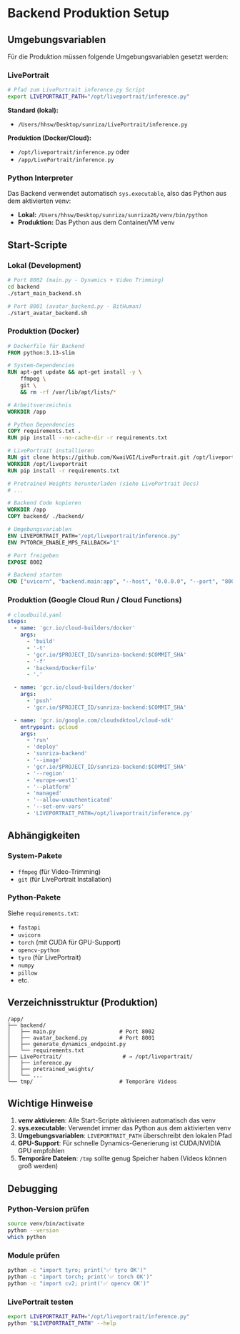 # Backend Produktion Setup

## Umgebungsvariablen

Für die Produktion müssen folgende Umgebungsvariablen gesetzt werden:

### LivePortrait
```bash
# Pfad zum LivePortrait inference.py Script
export LIVEPORTRAIT_PATH="/opt/liveportrait/inference.py"
```

**Standard (lokal):**
- `/Users/hhsw/Desktop/sunriza/LivePortrait/inference.py`

**Produktion (Docker/Cloud):**
- `/opt/liveportrait/inference.py` oder
- `/app/LivePortrait/inference.py`

### Python Interpreter

Das Backend verwendet automatisch `sys.executable`, also das Python aus dem aktivierten venv:
- **Lokal:** `/Users/hhsw/Desktop/sunriza/sunriza26/venv/bin/python`
- **Produktion:** Das Python aus dem Container/VM venv

## Start-Scripte

### Lokal (Development)

```bash
# Port 8002 (main.py - Dynamics + Video Trimming)
cd backend
./start_main_backend.sh

# Port 8001 (avatar_backend.py - BitHuman)
./start_avatar_backend.sh
```

### Produktion (Docker)

```dockerfile
# Dockerfile für Backend
FROM python:3.13-slim

# System-Dependencies
RUN apt-get update && apt-get install -y \
    ffmpeg \
    git \
    && rm -rf /var/lib/apt/lists/*

# Arbeitsverzeichnis
WORKDIR /app

# Python Dependencies
COPY requirements.txt .
RUN pip install --no-cache-dir -r requirements.txt

# LivePortrait installieren
RUN git clone https://github.com/KwaiVGI/LivePortrait.git /opt/liveportrait
WORKDIR /opt/liveportrait
RUN pip install -r requirements.txt

# Pretrained Weights herunterladen (siehe LivePortrait Docs)
# ...

# Backend Code kopieren
WORKDIR /app
COPY backend/ ./backend/

# Umgebungsvariablen
ENV LIVEPORTRAIT_PATH="/opt/liveportrait/inference.py"
ENV PYTORCH_ENABLE_MPS_FALLBACK="1"

# Port freigeben
EXPOSE 8002

# Backend starten
CMD ["uvicorn", "backend.main:app", "--host", "0.0.0.0", "--port", "8002"]
```

### Produktion (Google Cloud Run / Cloud Functions)

```yaml
# cloudbuild.yaml
steps:
  - name: 'gcr.io/cloud-builders/docker'
    args:
      - 'build'
      - '-t'
      - 'gcr.io/$PROJECT_ID/sunriza-backend:$COMMIT_SHA'
      - '-f'
      - 'backend/Dockerfile'
      - '.'

  - name: 'gcr.io/cloud-builders/docker'
    args:
      - 'push'
      - 'gcr.io/$PROJECT_ID/sunriza-backend:$COMMIT_SHA'

  - name: 'gcr.io/google.com/cloudsdktool/cloud-sdk'
    entrypoint: gcloud
    args:
      - 'run'
      - 'deploy'
      - 'sunriza-backend'
      - '--image'
      - 'gcr.io/$PROJECT_ID/sunriza-backend:$COMMIT_SHA'
      - '--region'
      - 'europe-west1'
      - '--platform'
      - 'managed'
      - '--allow-unauthenticated'
      - '--set-env-vars'
      - 'LIVEPORTRAIT_PATH=/opt/liveportrait/inference.py'
```

## Abhängigkeiten

### System-Pakete
- `ffmpeg` (für Video-Trimming)
- `git` (für LivePortrait Installation)

### Python-Pakete
Siehe `requirements.txt`:
- `fastapi`
- `uvicorn`
- `torch` (mit CUDA für GPU-Support)
- `opencv-python`
- `tyro` (für LivePortrait)
- `numpy`
- `pillow`
- etc.

## Verzeichnisstruktur (Produktion)

```
/app/
├── backend/
│   ├── main.py                    # Port 8002
│   ├── avatar_backend.py          # Port 8001
│   ├── generate_dynamics_endpoint.py
│   └── requirements.txt
├── LivePortrait/                   # → /opt/liveportrait/
│   ├── inference.py
│   ├── pretrained_weights/
│   └── ...
└── tmp/                           # Temporäre Videos
```

## Wichtige Hinweise

1. **venv aktivieren**: Alle Start-Scripte aktivieren automatisch das venv
2. **sys.executable**: Verwendet immer das Python aus dem aktivierten venv
3. **Umgebungsvariablen**: `LIVEPORTRAIT_PATH` überschreibt den lokalen Pfad
4. **GPU-Support**: Für schnelle Dynamics-Generierung ist CUDA/NVIDIA GPU empfohlen
5. **Temporäre Dateien**: `/tmp` sollte genug Speicher haben (Videos können groß werden)

## Debugging

### Python-Version prüfen
```bash
source venv/bin/activate
python --version
which python
```

### Module prüfen
```bash
python -c "import tyro; print('✅ tyro OK')"
python -c "import torch; print('✅ torch OK')"
python -c "import cv2; print('✅ opencv OK')"
```

### LivePortrait testen
```bash
export LIVEPORTRAIT_PATH="/opt/liveportrait/inference.py"
python "$LIVEPORTRAIT_PATH" --help
```

